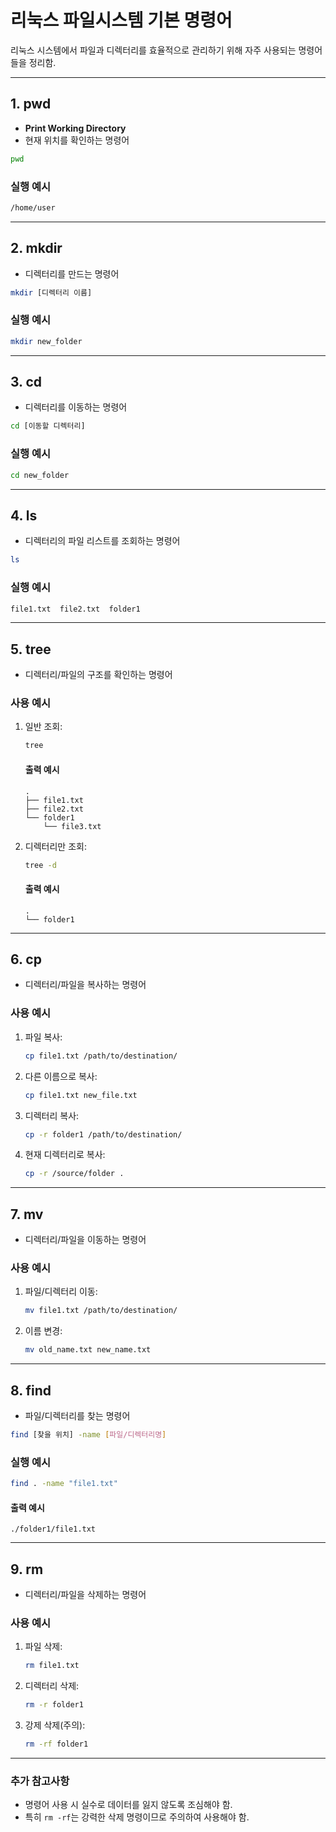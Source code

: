 
# 리눅스 파일시스템 기본 명령어

리눅스 시스템에서 파일과 디렉터리를 효율적으로 관리하기 위해 자주 사용되는 명령어들을 정리함.

---

## 1. pwd
- **Print Working Directory**
- 현재 위치를 확인하는 명령어
```bash
pwd
```
### 실행 예시
```bash
/home/user
```

---

## 2. mkdir
- 디렉터리를 만드는 명령어
```bash
mkdir [디렉터리 이름]
```
### 실행 예시
```bash
mkdir new_folder
```

---

## 3. cd
- 디렉터리를 이동하는 명령어
```bash
cd [이동할 디렉터리]
```
### 실행 예시
```bash
cd new_folder
```

---

## 4. ls
- 디렉터리의 파일 리스트를 조회하는 명령어
```bash
ls
```
### 실행 예시
```bash
file1.txt  file2.txt  folder1
```

---

## 5. tree
- 디렉터리/파일의 구조를 확인하는 명령어

### 사용 예시
1. 일반 조회:
    ```bash
    tree
    ```
    #### 출력 예시
    ```
    .
    ├── file1.txt
    ├── file2.txt
    └── folder1
        └── file3.txt
    ```
2. 디렉터리만 조회:
    ```bash
    tree -d
    ```
    #### 출력 예시
    ```
    .
    └── folder1
    ```

---

## 6. cp
- 디렉터리/파일을 복사하는 명령어

### 사용 예시
1. 파일 복사:
    ```bash
    cp file1.txt /path/to/destination/
    ```
2. 다른 이름으로 복사:
    ```bash
    cp file1.txt new_file.txt
    ```
3. 디렉터리 복사:
    ```bash
    cp -r folder1 /path/to/destination/
    ```
4. 현재 디렉터리로 복사:
    ```bash
    cp -r /source/folder .
    ```

---

## 7. mv
- 디렉터리/파일을 이동하는 명령어

### 사용 예시
1. 파일/디렉터리 이동:
    ```bash
    mv file1.txt /path/to/destination/
    ```
2. 이름 변경:
    ```bash
    mv old_name.txt new_name.txt
    ```

---

## 8. find
- 파일/디렉터리를 찾는 명령어
```bash
find [찾을 위치] -name [파일/디렉터리명]
```
### 실행 예시
```bash
find . -name "file1.txt"
```
#### 출력 예시
```
./folder1/file1.txt
```

---

## 9. rm
- 디렉터리/파일을 삭제하는 명령어

### 사용 예시
1. 파일 삭제:
    ```bash
    rm file1.txt
    ```
2. 디렉터리 삭제:
    ```bash
    rm -r folder1
    ```
3. 강제 삭제(주의):
    ```bash
    rm -rf folder1
    ```

---

### 추가 참고사항
- 명령어 사용 시 실수로 데이터를 잃지 않도록 조심해야 함.
- 특히 `rm -rf`는 강력한 삭제 명령이므로 주의하여 사용해야 함.


